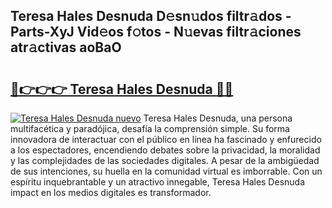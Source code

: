 ## Teresa Hales Desnuda D𝚎sn𝚞dos filtr𝚊dos - Parts-XyJ Vid𝚎os f𝚘tos - N𝚞evas filtr𝚊ciones atr𝚊ctivas aoBaO

# <h2><a href="http://mbb93al.tromn.icu/?c=Teresa+Hales+Desnuda">🔗👉👉👉 Teresa Hales Desnuda 🔗🔗</a></h2>

[![Teresa Hales Desnuda nuevo](https://i.imgur.com/pEAQMta.gif)](http://mbb93al.tromn.icu/?c=Teresa+Hales+Desnuda)
Teresa Hales Desnuda, una persona multifacética y paradójica, desafía la comprensión simple. Su forma innovadora de interactuar con el público en línea ha fascinado y enfurecido a los espectadores, encendiendo debates sobre la privacidad, la moralidad y las complejidades de las sociedades digitales. A pesar de la ambigüedad de sus intenciones, su huella en la comunidad virtual es imborrable. Con un espíritu inquebrantable y un atractivo innegable, Teresa Hales Desnuda impact en los medios digitales es transformador.
